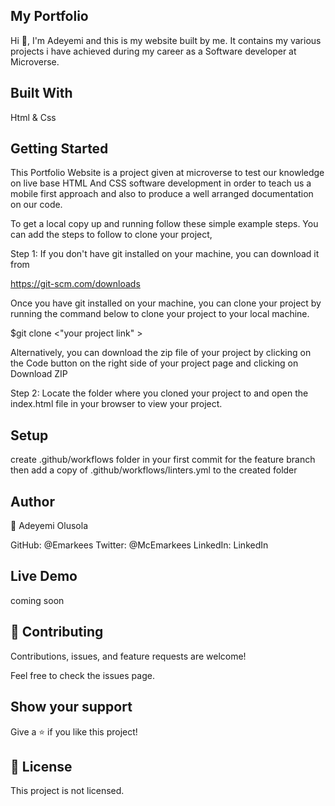 ## My Portfolio

Hi 👋, I'm Adeyemi and this is my website built by me. It contains my various projects i have achieved during my career as a Software developer at Microverse.
## Built With

Html & Css

## Getting Started

This Portfolio Website is a project given at microverse to test our knowledge on live base HTML And CSS software development in order to teach us a mobile first approach and also to produce a well arranged documentation on our code.

To get a local copy up and running follow these simple example steps. You can add the steps to follow to clone your project,

Step 1: If you don't have git installed on your machine, you can download it from 

https://git-scm.com/downloads

Once you have git installed on your machine, you can clone your project by running the command below to clone your project to your local machine.

$git clone <"your project link" >

Alternatively, you can download the zip file of your project by clicking on the Code button on the right side of your project page and clicking on Download ZIP

Step 2: Locate the folder where you cloned your project to and open the index.html file in your browser to view your project.

## Setup

create .github/workflows folder in your first commit for the feature branch then add a copy of .github/workflows/linters.yml to the created folder

## Author

👤 Adeyemi Olusola 

GitHub: @Emarkees
Twitter: @McEmarkees
LinkedIn: LinkedIn

## Live Demo

coming soon

## 🤝 Contributing

Contributions, issues, and feature requests are welcome!

Feel free to check the issues page.

## Show your support

Give a ⭐️ if you like this project!

## 📝 License

This project is not licensed.
